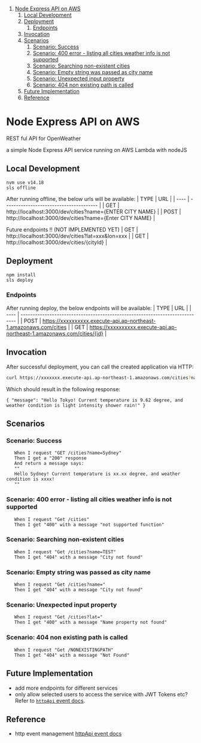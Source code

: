 1. [Node Express API on AWS](#node-express-api-on-aws)
   1. [Local Development](#local-development)
   2. [Deployment](#deployment)
      1. [Endpoints](#endpoints)
   3. [Invocation](#invocation)
   4. [Scenarios](#scenarios)
      1. [Scenario: Success](#scenario-success)
      2. [Scenario: 400 error - listing all cities weather info is not supported](#scenario-400-error---listing-all-cities-weather-info-is-not-supported)
      3. [Scenario: Searching non-existent cities](#scenario-searching-non-existent-cities)
      4. [Scenario: Empty string was passed as city name](#scenario-empty-string-was-passed-as-city-name)
      5. [Scenario: Unexpected input property](#scenario-unexpected-input-property)
      6. [Scenario: 404 non existing path is called](#scenario-404-non-existing-path-is-called)
   5. [Future Implementation](#future-implementation)
   6. [Reference](#reference)



# Node Express API on AWS

REST ful API for OpenWeather

a simple Node Express API service running on AWS Lambda with nodeJS

## Local Development
```
nvm use v14.18
sls offline
```
After running offline, the below urls will be available:
| TYPE | URL                                     |
| ---- | --------------------------------------- |
| GET  | http://localhost:3000/dev/cities?name={ENTER CITY NAME}     |
| POST | http://localhost:3000/dev/cities?name={Enter CITY NAME}          |

Future endpoints !! (NOT IMPLEMENTED YET)
| GET  | http://localhost:3000/dev/cities?lat=xxx&lon=xxx     |
| GET  | http://localhost:3000/dev/cities/{cityId}     |

## Deployment
```
npm install
sls deploy
```
### Endpoints
After running deploy, the below endpoints will be available:
| TYPE | URL                                                                          |
| ---- | ---------------------------------------------------------------------------- |
| POST | https://xxxxxxxxxx.execute-api.ap-northeast-1.amazonaws.com/cities         |
| GET  | https://xxxxxxxxxx.execute-api.ap-northeast-1.amazonaws.com/cities/{id}    |


## Invocation
After successful deployment, you can call the created application via HTTP:

```bash
curl https://xxxxxxx.execute-api.ap-northeast-1.amazonaws.com/cities?name=Sydney
```

Which should result in the following response:

```
{ "message": "Hello Tokyo! Current temperature is 9.62 degree, and weather condition is light intensity shower rain!" }
```


## Scenarios
### Scenario: Success
```
   When I request "GET /cities?name=Sydney"
   Then I get a "200" response
   And return a message says:
   ""
   Hello Sydney! Current temperature is xx.xx degree, and weather condition is xxxx!
   ""
```

### Scenario: 400 error - listing all cities weather info is not supported
```
   When I request "Get /cities"
   Then I get "400" with a message "not supported function"
```

### Scenario: Searching non-existent cities
```
   When I request "Get /cities?name=TEST"
   Then I get "404" with a message "City not found"
```

### Scenario: Empty string was passed as city name
```
   When I request "Get /cities?name="
   Then I get "404" with a message "City not found"
```

### Scenario: Unexpected input property
```
   When I request "Get /cities?lat="
   Then I get "400" with a message "Name property not found"
```

### Scenario: 404 non existing path is called
```
   When I request "Get /NONEXISTINGPATH"
   Then I get "404" with a message "Not Found"
```


## Future Implementation
* add more endpoints for different services
* only allow selected users to access the service with JWT Tokens etc? Refer to [`httpApi` event docs](https://www.serverless.com/framework/docs/providers/aws/events/http-api/).


## Reference
* http event management [httpApi event docs](https://www.serverless.com/framework/docs/providers/aws/events/http-api/)